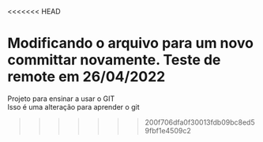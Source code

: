 <<<<<<< HEAD


Modificando o arquivo para um novo committar novamente.
Teste de remote em 26/04/2022
=======
  Projeto para ensinar a usar o GIT   
Isso é uma alteração para aprender o git
>>>>>>> 200f706dfa0f30013fdb09bc8ed59fbf1e4509c2
